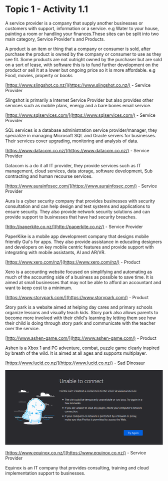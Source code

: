 # Topic 1 - Activity 1.1

  
A service provider is a company that supply another businesses or customers with support, information or a service. e.g Water to your house, painting a room or handling your finances.These sites can be split into two main category,  Service Provider's and Products.



A product is an item or thing that a company or consumer is sold, after purchase the product is owned by the company or consumer to use as they see fit. Some products are not outright owned by the purchaser but are sold on a sort of lease, with software this is to fund further development on the product or sell it at a lower but ongoing price so it is more affordable. e.g Food, movies, property or books

[https://www.slingshot.co.nz/](https://www.slingshot.co.nz/) - Service Provider

Slingshot is primarily a Internet Service Provider but also provides other services such as mobile plans, energy and a bare bones email service.

[https://www.sqlservices.com/](https://www.sqlservices.com/) - Service Provider

SQL services is a database administration service provider/manager, they specialize in managing Microsoft SQL and Oracle servers for businesses. Their services cover upgrading, monitoring and analysis of data.

[https://www.datacom.co.nz/](https://www.datacom.co.nz/) - Service Provider

Datacom is a do it all IT provider, they provide services such as IT management, cloud services, data storage, software development, Sub contracting and human recourse services.

[https://www.aurainfosec.com/](https://www.aurainfosec.com/) - Service Provider

Aura is a cyber security company that provides businesses with security consultation and can help design and test systems and applications to ensure security. They also provide network security solutions and can provide support to businesses that have had security breaches.

[http://paperkite.co.nz/](http://paperkite.co.nz/) - Service Provider

PaperKike is a mobile app development company that designs mobile friendly Gui's for apps. They also provide assistance in educating designers and developers on key mobile centric features and provide support with integrating with mobile assistants, AI and AR/VR.

[https://www.xero.com/nz/](https://www.xero.com/nz/) - Product

Xero is a accounting website focused on simplifying and automating as much of the accounting side of a business as possible to save time. It is aimed at small businesses that may not be able to afford an accountant and want to keep cost to a minimum.

[https://www.storypark.com/](https://www.storypark.com/) - Product

Story park is a website aimed at helping day cares and primary schools organize lessons and visually teach kids. Story park also allows parents to become more involved with their child's learning by letting them see how their child is doing through story park and communicate with the teacher over the service.

[http://www.ashen-game.com/](http://www.ashen-game.com/) - Product

Ashen is a Xbox 1 and PC adventure, combat, puzzle game clearly inspired by breath of the wild. It is aimed at all ages and supports multiplayer.

[https://www.lucid.co.nz/](https://www.lucid.co.nz/) - Sad Dinosaur

![](.gitbook/assets/image.png)

[https://www.equinox.co.nz/](https://www.equinox.co.nz/) - Service Provider

Equinox is an IT company that provides consulting, training and cloud implementation support to businesses.

